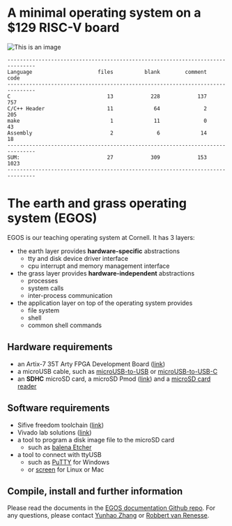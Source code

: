 # A minimal operating system on a $129 RISC-V board

![This is an image](https://dolobyte.net/print/egos-riscv.jpg)

```
-------------------------------------------------------------------------------
Language                     files          blank        comment           code
-------------------------------------------------------------------------------
C                               13            228            137            757
C/C++ Header                    11             64              2            205
make                             1             11              0             43
Assembly                         2              6             14             18
-------------------------------------------------------------------------------
SUM:                            27            309            153           1023
-------------------------------------------------------------------------------
```
# The earth and grass operating system (EGOS)

EGOS is our teaching operating system at Cornell. It has 3 layers: 
* the earth layer provides **hardware-specific** abstractions
    * tty and disk device driver interface
    * cpu interrupt and memory management interface
* the grass layer provides **hardware-independent** abstractions
    * processes
    * system calls
    * inter-process communication
* the application layer on top of the operating system provides
    * file system
    * shell
    * common shell commands

## Hardware requirements
* an Artix-7 35T Arty FPGA Development Board ([link](https://digilent.com/shop/arty-a7-artix-7-fpga-development-board/))
* a microUSB cable, such as [microUSB-to-USB](https://www.amazon.com/CableCreation-Charging-Shielded-Charger-Compatible/dp/B07CKXQ9NB?ref_=ast_sto_dp&th=1&psc=1) or [microUSB-to-USB-C](https://www.amazon.com/dp/B0744BKDRD?psc=1&ref=ppx_yo2_dt_b_product_details)
* an **SDHC** microSD card, a microSD Pmod ([link](https://digilent.com/reference/pmod/pmodmicrosd/start?redirect=1)) and a [microSD card reader](https://www.amazon.com/dp/B07G5JV2B5?psc=1&ref=ppx_yo2_dt_b_product_details)

## Software requirements
* Sifive freedom toolchain ([link](https://github.com/sifive/freedom-tools/releases/tag/v2020.04.0-Toolchain.Only))
* Vivado lab solutions ([link](https://www.xilinx.com/support/download.html))
* a tool to program a disk image file to the microSD card 
    * such as [balena Etcher](https://www.balena.io/etcher/)
* a tool to connect with ttyUSB
    * such as [PuTTY](https://www.putty.org/) for Windows
    * or [screen](https://linux.die.net/man/1/screen) for Linux or Mac

## Compile, install and further information
Please read the documents in the [EGOS documentation Github repo](). 
For any questions, please contact [Yunhao Zhang](https://dolobyte.net/) or [Robbert van Renesse](https://www.cs.cornell.edu/home/rvr/).
